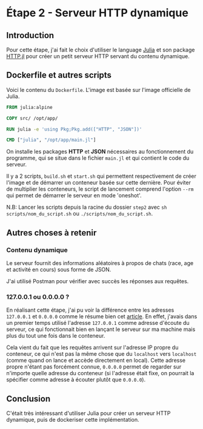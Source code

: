# Étape 2 - Serveur HTTP dynamique

## Introduction
Pour cette étape, j'ai fait le choix d'utiliser le language [Julia](https://julialang.org) et son package [HTTP.jl](https://juliaweb.github.io/HTTP.jl/stable/) pour créer un petit serveur HTTP servant du contenu dynamique.

## Dockerfile et autres scripts
Voici le contenu du `Dockerfile`. L'image est basée sur l'image officielle de Julia. 
```dockerfile
FROM julia:alpine

COPY src/ /opt/app/

RUN julia -e 'using Pkg;Pkg.add(["HTTP", "JSON"])'

CMD ["julia", "/opt/app/main.jl"]
```
On installe les packages **HTTP** et **JSON** nécessaires au fonctionnement du programme, qui se situe dans le fichier `main.jl` et qui contient le code du serveur.

Il y a 2 scripts, `build.sh` et `start.sh` qui permettent respectivement de créer l'image et de démarrer un conteneur basée sur cette dernière. Pour éviter de multiplier les conteneurs, le script de lancement comprend l'option `--rm` qui permet de démarrer le serveur en mode 'oneshot'.

N.B: Lancer les scripts depuis la racine du dossier `step2` avec `sh scripts/nom_du_script.sh` ou `./scripts/nom_du_script.sh`.

## Autres choses à retenir

### Contenu dynamique
Le serveur fournit des informations aléatoires à propos de chats (race, age et activité en cours) sous forme de JSON.

J'ai utilisé Postman pour vérifier avec succès les réponses aux requêtes.

### 127.0.0.1 ou 0.0.0.0 ?
En réalisant cette étape, j'ai pu voir la différence entre les adresses `127.0.0.1` et `0.0.0.0` comme le résume bien cet [article](https://www.howtogeek.com/225487/what-is-the-difference-between-127.0.0.1-and-0.0.0.0/). En effet, j'avais dans un premier temps utilisé l'adresse `127.0.0.1` comme adresse d'écoute du serveur, ce qui fonctionnait bien en lançant le serveur sur ma machine mais plus du tout une fois dans le conteneur.

Cela vient du fait que les requêtes arrivent sur l'adresse IP propre du conteneur, ce qui n'est pas la même chose que du `localhost` vers `localhost` (comme quand on lance et accède directement en local). Cette adresse propre n'étant pas forcément connue, `0.0.0.0` permet de regarder sur n'importe quelle adresse du conteneur (si l'adresse était fixe, on pourrait la spécifier comme adresse à écouter plutôt que `0.0.0.0`).

## Conclusion
C'était très intéressant d'utiliser Julia pour créer un serveur HTTP dynamique, puis de dockeriser cette implémentation.
